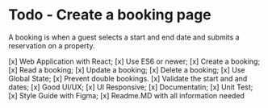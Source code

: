 # Todo - Create a booking page
A booking is when a guest selects a start and end date and submits a reservation on a property.

[x] Web Application with React;
[x] Use ES6 or newer;
[x] Create a booking;
[x] Read a booking;
[x] Update a booking;
[x] Delete a booking;
[x] Use Global State;
[x] Prevent double bookings.
[x] Validate the start and and dates;
[x] Good UI/UX;
[x] UI Responsive;
[x] Documentatin;
[x] Unit Test;
[x] Style Guide with Figma;
[x] Readme.MD with all information needed